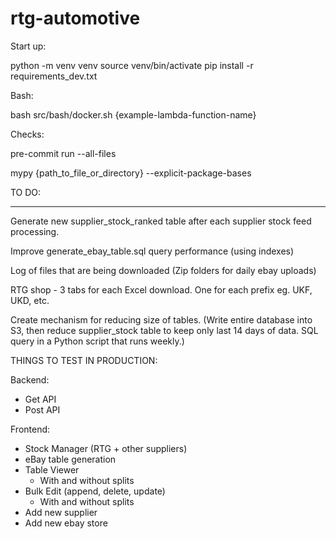# rtg-automotive

Start up:

python -m venv venv
source venv/bin/activate
pip install -r requirements_dev.txt

Bash:

bash src/bash/docker.sh {example-lambda-function-name}

Checks:

pre-commit run --all-files

mypy {path_to_file_or_directory} --explicit-package-bases

TO DO:

********

Generate new supplier_stock_ranked table after each supplier stock feed processing.

Improve generate_ebay_table.sql query performance (using indexes)

Log of files that are being downloaded (Zip folders for daily ebay uploads)

RTG shop - 3 tabs for each Excel download. One for each prefix eg. UKF, UKD, etc.

Create mechanism for reducing size of tables. (Write entire database into S3, then reduce supplier_stock table to keep only last 14 days of data. SQL query in a Python script that runs weekly.)

THINGS TO TEST IN PRODUCTION:


Backend:

- Get API
- Post API

Frontend:

- Stock Manager (RTG + other suppliers)
- eBay table generation
- Table Viewer
    - With and without splits
- Bulk Edit (append, delete, update)
    - With and without splits
- Add new supplier
- Add new ebay store

